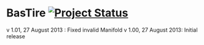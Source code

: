 BasTire [![Project Status](http://stillmaintained.com/basile-laderchi/BasTire.png)](http://stillmaintained.com/basile-laderchi/BasTire)
=======
v 1.01, 27 August 2013 : Fixed invalid Manifold
v 1.00, 27 August 2013: Initial release
